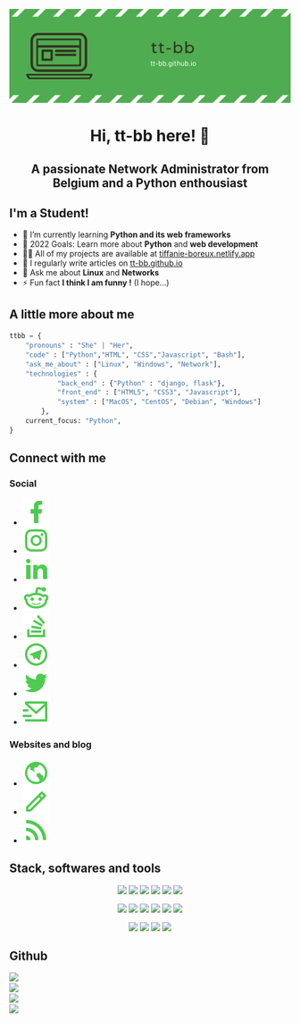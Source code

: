 <p align="center"><img src="https://raw.githubusercontent.com/tt-bb/tt-bb/main/assets/banner.png" /></p>

<h1 align="center">Hi, tt-bb here! 👋</h1>
<h2 align="center">A passionate Network Administrator from Belgium and a Python enthousiast</h2>

<!-- <img src="https://komarev.com/ghpvc/?username=tt-bb&label=Profile%20views&color=4caf4f&style=flat" alt="tt-bb" /> -->


## I'm a Student!

- 🌱 I’m currently learning **Python and its web frameworks**
- 🥅 2022 Goals: Learn more about **Python** and **web development**
- 👨‍💻 All of my projects are available at [tiffanie-boreux.netlify.app](https://tiffanie-boreux.netlify.app)
- 📝 I regularly write articles on [tt-bb.github.io](https://tt-bb.github.io)
- 💬 Ask me about **Linux** and **Networks**
- ⚡ Fun fact **I think I am funny !** (I hope...)

## A little more about me

```python
ttbb = {
    "pronouns" : "She" | "Her",
    "code" : ["Python","HTML", "CSS","Javascript", "Bash"],
    "ask_me_about" : ["Linux", "Windows", "Network"],
    "technologies" : {
            "back_end" : {"Python" : "django, flask"},
            "front_end" : ["HTML5", "CSS3", "Javascript"],
            "system" : ["MacOS", "CentOS", "Debian", "Windows"]
        },
    current_focus: "Python",
}
```

## Connect with me

### Social

- <a href="https://fb.com/tiffanie.boreux"><img src="https://raw.githubusercontent.com/tt-bb/tt-bb/961ac66dbd7533c27015513427efd86d0c8ba58a/assets/facebook-fill.svg"></a>
- <a href="https://instagram.com/koala.kiwiwi"><img src="https://raw.githubusercontent.com/tt-bb/tt-bb/961ac66dbd7533c27015513427efd86d0c8ba58a/assets/instagram-line.svg"></a>
- <a href="https://linkedin.com/in/tiffanie-boreux-828439176"><img src="https://raw.githubusercontent.com/tt-bb/tt-bb/961ac66dbd7533c27015513427efd86d0c8ba58a/assets/linkedin-fill.svg"></a>
- <a href="https://www.reddit.com/user/tt-bb_"><img src="https://raw.githubusercontent.com/tt-bb/tt-bb/961ac66dbd7533c27015513427efd86d0c8ba58a/assets/reddit-line.svg"></a>
- <a href="https://stackoverflow.com/users/19015182/ttbb"><img src="https://raw.githubusercontent.com/tt-bb/tt-bb/961ac66dbd7533c27015513427efd86d0c8ba58a/assets/stack-overflow-line.svg"></a>
- <a href="https://t.me/koala_kiwi"><img src="https://raw.githubusercontent.com/tt-bb/tt-bb/961ac66dbd7533c27015513427efd86d0c8ba58a/assets/telegram-line.svg"></a>
- <a href="https://twitter.com/pop_grr"><img src="https://raw.githubusercontent.com/tt-bb/tt-bb/961ac66dbd7533c27015513427efd86d0c8ba58a/assets/twitter-fill.svg"></a>
- <a href="mailto:ttbb_@outlook.com"><img src="https://raw.githubusercontent.com/tt-bb/tt-bb/6ef0c02a6dc318e01364c0c45de5883e4e878a13/assets/mail-send-line.svg"></a>

### Websites and blog
    
- <a href="https://tiffanie-boreux.netlify.app/"><img src="https://raw.githubusercontent.com/tt-bb/tt-bb/961ac66dbd7533c27015513427efd86d0c8ba58a/assets/earth-line.svg"></a>
- <a href="https://tt-bb.github.io"><img src="https://raw.githubusercontent.com/tt-bb/tt-bb/961ac66dbd7533c27015513427efd86d0c8ba58a/assets/pencil-line.svg"></a>
- <a href="https://tt-bb.github.io/feeds/all.atom.xml"><img src="https://raw.githubusercontent.com/tt-bb/tt-bb/961ac66dbd7533c27015513427efd86d0c8ba58a/assets/rss-fill.svg"></a>

## Stack, softwares and tools

<p align="center">
    <img src="https://img.shields.io/badge/Canva-%2300C4CC.svg?&style=for-the-badge&logo=Canva&logoColor=white" height="30" />
    <img src="https://img.shields.io/badge/gimp-5C5543?style=for-the-badge&logo=gimp&logoColor=white" height="30" />
    <img src="https://img.shields.io/badge/PyCharm-000000.svg?&style=for-the-badge&logo=PyCharm&logoColor=white" height="30">
    <img src="https://img.shields.io/badge/VS_Code-0078D4?style=for-the-badge&logo=visual%20studio%20code&logoColor=white" height="30">
    <img src="https://img.shields.io/badge/iTerm2-000000?style=for-the-badge&logo=iterm2&logoColor=white" height="30">
    <img src="https://img.shields.io/badge/Firefox-FF7139?style=for-the-badge&logo=Firefox-Browser&logoColor=white" height="30">
</p>
<p align="center">
    <img src="https://img.shields.io/badge/CSS3-1572B6?style=for-the-badge&logo=css3&logoColor=white" height="30">
    <img src="https://img.shields.io/badge/HTML5-E34F26?style=for-the-badge&logo=html5&logoColor=white" height="30">
    <img src="https://img.shields.io/badge/JS-323330?style=for-the-badge&logo=javascript&logoColor=F7DF1E" height="30">
    <img src="https://img.shields.io/badge/Python-FFD43B?style=for-the-badge&logo=python&logoColor=blue" height="30">
    <img src="https://img.shields.io/badge/Django-092E20?style=for-the-badge&logo=django&logoColor=green" heigh="30" />
    <img src="https://img.shields.io/badge/Flask-000000?style=for-the-badge&logo=flask&logoColor=white" height="30">
</p>
<p align="center">
    <img src="https://img.shields.io/badge/CentOS-262577?style=for-the-badge&logo=CentOS&logoColor=white" height="30">
    <img src="https://img.shields.io/badge/Debian-A81D33?style=for-the-badge&logo=debian&logoColor=white" height="30">
    <img src="https://img.shields.io/badge/mac%20os-000000?style=for-the-badge&logo=apple&logoColor=white" height="30">
    <img src="https://img.shields.io/badge/Windows-0078D6?style=for-the-badge&logo=windows&logoColor=white" height="30">
</p>


## Github

<img src="https://activity-graph.herokuapp.com/graph?username=tt-bb&theme=minimal">
<br />
<img src="https://github-profile-summary-cards.vercel.app/api/cards/profile-details?username=tt-bb&theme=vue">
<br />
<img src="https://github-readme-stats.vercel.app/api?username=tt-bb">
<br />
<img src="https://github-readme-stats.vercel.app/api/top-langs/?username=tt-bb">
